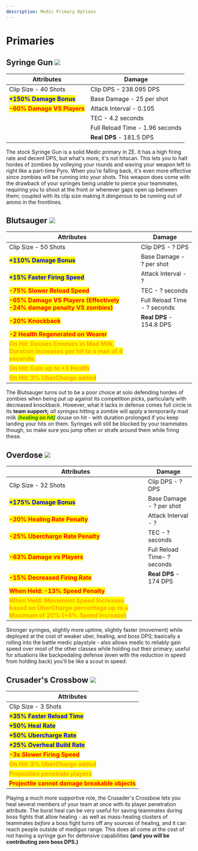 ```yaml
---
description: Medic Primary Options
---
```


# Primaries

## Syringe Gun   ![](<../../../.gitbook/assets/100px-Item\_icon\_Syringe\_Gun (3).png>)

| Attributes                                                 | Damage                           |
| ---------------------------------------------------------- | -------------------------------- |
| Clip Size - 40 Shots                                       | Clip DPS - 238.095 DPS           |
| <mark style="color:blue;">**+150% Damage Bonus**</mark>    | Base Damage - 25 per shot        |
| <mark style="color:red;">**-60% Damage VS Players**</mark> | Attack Interval - 0.105          |
|                                                            | TEC - 4.2 seconds                |
|                                                            | Full Reload Time - 1.96 seconds  |
|                                                            | **Real DPS** - 181.5 DPS         |

The stock Syringe Gun is a solid Medic primary in ZE. It has a high firing rate and decent DPS, but what's more, it's not hitscan. This lets you to halt hordes of zombies by volleying your rounds and waving your weapon left to right like a part-time Pyro. When you're falling back, it's even more effective since zombies will be running into your shots. This weapon does come with the drawback of your syringes being unable to pierce your teammates, requiring you to shoot at the front or whenever gaps open up between them; coupled with its clip size making it _dangerous_ to be running out of ammo in the frontlines.

## Blutsauger   ![](<../../../.gitbook/assets/100px-Item\_icon\_Blutsauger (3).png>)

| Attributes                                                                                                                   | Damage                        |
| ---------------------------------------------------------------------------------------------------------------------------- | ----------------------------- |
| Clip Size - 50 Shots                                                                                                         | Clip DPS - ? DPS              |
| <mark style="color:blue;">**+110% Damage Bonus**</mark>                                                                      | Base Damage - ? per shot      |
| <mark style="color:blue;">**+15% Faster Firing Speed**</mark>                                                                | Attack Interval - ?           |
| <mark style="color:red;">**-75% Slower Reload Speed**</mark>                                                                 | TEC - ? seconds               |
| <mark style="color:red;">**-65% Damage VS Players (Effectively -24% damage penalty VS zombies)**</mark>                      | Full Reload Time - ? seconds  |
| <mark style="color:red;">**-20% Knockback**</mark>                                                                           | **Real DPS** - 154.8 DPS      |
| <mark style="color:red;">**-2 Health Regenerated on Wearer**</mark>                                                          |                               |
| <mark style="color:orange;">**On Hit: Douses Enemies in Mad Milk. Duration increases per hit to a max of 4 seconds.**</mark> |                               |
| <mark style="color:orange;">**On Hit: Gain up to +3 Health**</mark>                                                          |                               |
| <mark style="color:orange;">**On Hit: 3% UberCharge added**</mark>                                                           |                               |

The Blutsauger turns out to be a poor choice at solo defending hordes of zombies when being put up against its competition picks, particularly with decreased knockback. However, what it lacks in defense comes full circle in its **team support;** _all syringes_ hitting a zombie will apply a temporarily mad milk _<mark style="color:green;">(</mark><mark style="color:green;">**healing on hit)**</mark>_ douse on hit - with duration prolonged if you keep landing your hits on them. Syringes will still be blocked by your teammates though, so make sure you jump often or strafe around them while firing these.

## Overdose   ![](<../../../.gitbook/assets/100px-Item\_icon\_Overdose (3).png>)

| Attributes                                                                                                                                            | Damage                       |
| ----------------------------------------------------------------------------------------------------------------------------------------------------- | ---------------------------- |
| Clip Size - 32 Shots                                                                                                                                  | Clip DPS - ? DPS             |
| <mark style="color:blue;">**+175% Damage Bonus**</mark>                                                                                               | Base Damage - ? per shot     |
| <mark style="color:red;">**-20% Healing Rate Penalty**</mark>                                                                                         | Attack Interval - ?          |
| <mark style="color:red;">**-25% Ubercharge Rate Penalty**</mark>                                                                                      | TEC - ? seconds              |
| <mark style="color:red;">**-63% Damage vs Players**</mark>                                                                                            | Full Reload Time- ? seconds  |
| <mark style="color:red;">**-15% Decreased Firing Rate**</mark>                                                                                        |  **Real DPS** - 174 DPS      |
| <mark style="color:red;">**When Held: -13% Speed Penalty**</mark>                                                                                     |                              |
| <mark style="color:orange;">**When Held: Movement Speed Increases based on ÜberCharge percentage up to a Maximum of 20% (+4% Speed Increase)**</mark> |                              |

Stronger syringes, slightly more uptime, slightly faster (movement) while deployed at the cost of weaker uber, healing, and boss DPS; basically a rolling into the battle medic playstyle - also allows medic to reliably gain speed over most of the other classes while holding out their primary; useful for situations like backpedaling defense (even with the reduction in speed from holding back) you'll be like a scout in speed.

## Crusader's Crossbow   ![](<../../../.gitbook/assets/100px-Item\_icon\_Crusader's\_Crossbow (2).png>)

| Attributes                                                                     |
| ------------------------------------------------------------------------------ |
| Clip Size - 3 Shots                                                            |
| <mark style="color:blue;">**+35% Faster Reload Time**</mark>                   |
| <mark style="color:blue;">**+50% Heal Rate**</mark>                            |
| <mark style="color:blue;">**+50% Ubercharge Rate**</mark>                      |
| <mark style="color:blue;">**+25% Overheal Build Rate**</mark>                  |
| <mark style="color:red;">**-3x Slower Firing Speed**</mark>                    |
| <mark style="color:orange;">**On Hit: 3% UberCharge added**</mark>             |
| <mark style="color:orange;">**Projectiles penetrate players**</mark>           |
| <mark style="color:red;">**Projectile cannot damage breakable objects**</mark> |

Playing a much more supportive role, the Crusader's Crossbow lets you heal several members of your team at once with its player penetration attribute. The burst heal can be very useful for saving teammates during boss fights that allow healing - as well as mass-healing clusters of teammates _before_ a boss fight turns off any sources of healing, and it can reach people outside of medigun range. This does all come at the cost of not having a syringe gun for defensive capabilities **(and you will be contributing zero boss DPS.)**
